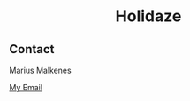 <h1 align="center">Holidaze</h1>

## Contact
Marius Malkenes

[My Email](marmal52030@stud.noroff.no)